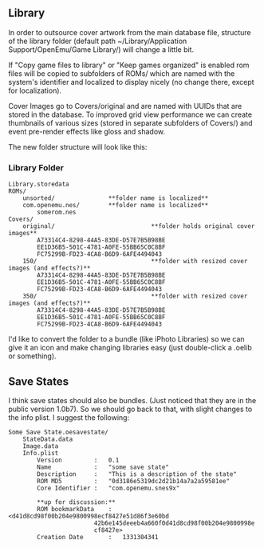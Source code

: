
## Library
In order to outsource cover artwork from the main database file, structure of the library folder (default path ~/Library/Application Support/OpenEmu/Game Library/) will change a little bit.

If "Copy game files to library" or "Keep games organized" is enabled rom files will be copied to subfolders of ROMs/ which are named with the system's identifier and localized to display nicely (no change there, except for localization).

Cover Images go to Covers/original and are named with UUIDs that are stored in the database. To improved grid view performance we can create thumbnails of various sizes (stored in separate subfolders of Covers/) and event pre-render effects like gloss and shadow.

The new folder structure will look like this:

### Library Folder

	Library.storedata
	ROMs/
		unsorted/				**folder name is localized**
		com.openemu.nes/		**folder name is localized**
			somerom.nes
	Covers/
		original/							**folder holds original cover images**
			A73314C4-8298-44A5-83DE-D57E7B5B98BE
			EE1D36B5-501C-4781-A0FE-55BB65C0C8BF
			FC75299B-FD23-4CA8-B6D9-6AFE4494043
		150/								**folder with resized cover images (and effects?)**
			A73314C4-8298-44A5-83DE-D57E7B5B98BE
			EE1D36B5-501C-4781-A0FE-55BB65C0C8BF
			FC75299B-FD23-4CA8-B6D9-6AFE4494043
		350/								**folder with resized cover images (and effects?)**
			A73314C4-8298-44A5-83DE-D57E7B5B98BE
			EE1D36B5-501C-4781-A0FE-55BB65C0C8BF
			FC75299B-FD23-4CA8-B6D9-6AFE4494043

I'd like to convert the folder to a bundle (like iPhoto Libraries) so we can give it an icon and make changing libraries easy (just double-click a .oelib or something).



## Save States

I think save states should also be bundles. (Just noticed that they are in the public version 1.0b7).
So we should go back to that, with slight changes to the info plist. I suggest the following:

	Some Save State.oesavestate/
		StateData.data
		Image.data
		Info.plist
			Version			: 	0.1
			Name			:	"some save state"
			Description		:	"This is a description of the state"
			ROM MD5			:	"0d3186e5319dc2d21b14a7a2a59581ee"
			Core Identifier	:	"com.openemu.snes9x"
		
			**up for discussion:**
			ROM bookmarkData	:	<d41d8cd98f00b204e9800998ecf8427e51d86f3e60bd
							42b6e145deeeb4a660f0d41d8cd98f00b204e9800998e
							cf8427e>
			Creation Date		:	1331304341